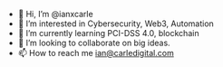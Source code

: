 - 👋 Hi, I’m @ianxcarle
- 👀 I’m interested in Cybersecurity, Web3, Automation
- 🌱 I’m currently learning PCI-DSS 4.0, blockchain
- 💞️ I’m looking to collaborate on big ideas.
- 📫 How to reach me ian@carledigital.com

<!---
ianxcarle/ianxcarle is a ✨ special ✨ repository because its `README.md` (this file) appears on your GitHub profile.
You can click the Preview link to take a look at your changes.
--->

